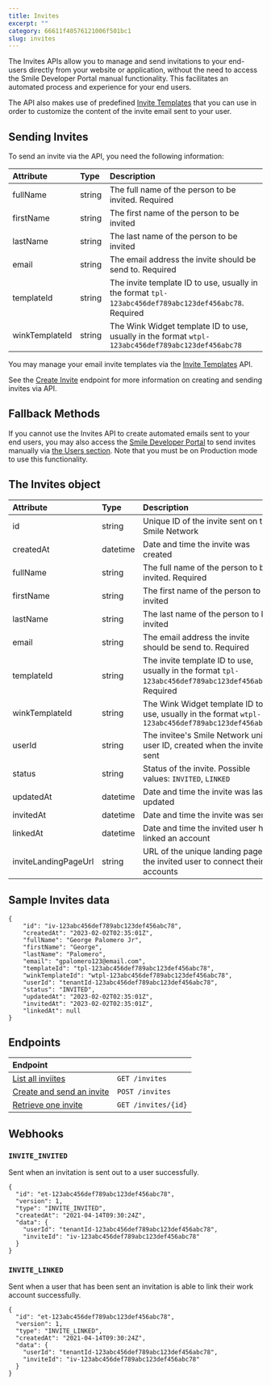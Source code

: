 ```yaml
---
title: Invites
excerpt: ""
category: 66611f40576121006f501bc1
slug: invites
---
```


The Invites APIs allow you to manage and send invitations to your end-users directly from your website or application, without the need to access the Smile Developer Portal manual functionality. This facilitates an automated process and experience for your end users.

The API also makes use of predefined [Invite Templates](/reference/invite-templates) that you can use in order to customize the content of the invite email sent to your user.

## Sending Invites

To send an invite via the API, you need the following information:

| Attribute  | Type   | Description |
| :--------- | :----- | :------- |
| fullName | string | The full name of the person to be invited. Required |
| firstName | string | The first name of the person to be invited |
| lastName | string | The last name of the person to be invited |
| email | string | The email address the invite should be send to. Required |
| templateId | string | The invite template ID to use, usually in the format `tpl-123abc456def789abc123def456abc78`. Required |
| winkTemplateId | string | The Wink Widget template ID to use, usually in the format `wtpl-123abc456def789abc123def456abc78` |

You may manage your email invite templates via the [Invite Templates](/reference/invite-templates) API.

See the [Create Invite](/reference/create-invite) endpoint for more information on creating and sending invites via API.

## Fallback Methods

If you cannot use the Invites API to create automated emails sent to your end users, you may also access the [Smile Developer Portal](https://portal.getsmileapi.com?utm_source=docs&utm_medium=internal_link) to send invites manually via [the Users section](https://portal.getsmileapi.com/users?utm_source=docs&utm_medium=internal_link). Note that you must be on Production mode to use this functionality.

## The Invites object

| Attribute  | Type   | Description |
| :--------- | :----- | :------- |
| id | string | Unique ID of the invite sent on the Smile Network |
| createdAt | datetime | Date and time the invite was created |
| fullName | string | The full name of the person to be invited. Required |
| firstName | string | The first name of the person to be invited |
| lastName | string | The last name of the person to be invited |
| email | string | The email address the invite should be send to. Required |
| templateId | string | The invite template ID to use, usually in the format `tpl-123abc456def789abc123def456abc78`. Required |
| winkTemplateId | string | The Wink Widget template ID to use, usually in the format `wtpl-123abc456def789abc123def456abc78` |
| userId | string | The invitee's Smile Network unique user ID, created when the invite is sent |
| status | string | Status of the invite. Possible values: `INVITED`, `LINKED` |
| updatedAt | datetime | Date and time the invite was last updated |
| invitedAt | datetime | Date and time the invite was sent |
| linkedAt | datetime | Date and time the invited user has linked an account |
| inviteLandingPageUrl | string | URL of the unique landing page for the invited user to connect their accounts |

## Sample Invites data

```
{
    "id": "iv-123abc456def789abc123def456abc78",
    "createdAt": "2023-02-02T02:35:01Z",
    "fullName": "George Palomero Jr",
    "firstName": "George",
    "lastName": "Palomero",
    "email": "gpalomero123@email.com",
    "templateId": "tpl-123abc456def789abc123def456abc78",
    "winkTemplateId": "wtpl-123abc456def789abc123def456abc78",
    "userId": "tenantId-123abc456def789abc123def456abc78",
    "status": "INVITED",
    "updatedAt": "2023-02-02T02:35:01Z",
    "invitedAt": "2023-02-02T02:35:01Z",
    "linkedAt": null
}
```

## Endpoints

| Endpoint | |
| :------- | :---- |
| [List all inviites](/reference/list-invites) | `GET /invites` |
| [Create and send an invite](/reference/create-invite) | `POST /invites` |
| [Retrieve one invite](/reference/get-invite) | `GET /invites/{id}` |

## Webhooks

### `INVITE_INVITED`

Sent when an invitation is sent out to a user successfully.

```
{
  "id": "et-123abc456def789abc123def456abc78",
  "version": 1,
  "type": "INVITE_INVITED",
  "createdAt": "2021-04-14T09:30:24Z",
  "data": {
    "userId": "tenantId-123abc456def789abc123def456abc78",
    "inviteId": "iv-123abc456def789abc123def456abc78"
  }
}
```

### `INVITE_LINKED`

Sent when a user that has been sent an invitation is able to link their work account successfully.

```
{
  "id": "et-123abc456def789abc123def456abc78",
  "version": 1,
  "type": "INVITE_LINKED",
  "createdAt": "2021-04-14T09:30:24Z",
  "data": {
    "userId": "tenantId-123abc456def789abc123def456abc78",
    "inviteId": "iv-123abc456def789abc123def456abc78"
  }
}
```
